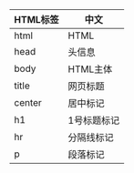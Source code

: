 
|HTML标签|中文|
|--------|----|
| html |HTML|
| head |头信息|
| body |HTML主体|
| title|网页标题|
| center|居中标记|
| h1   |1号标题标记|
| hr   |分隔线标记|
| p    |段落标记|
